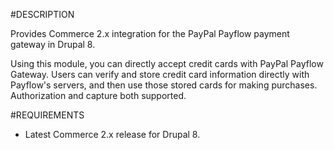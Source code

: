 #DESCRIPTION

Provides Commerce 2.x integration for the PayPal Payflow payment gateway in Drupal 8.

Using this module, you can directly accept credit cards with PayPal Payflow Gateway. Users can verify and store credit card information directly with Payflow's servers, and then use those stored cards for making purchases. Authorization and capture both supported.

#REQUIREMENTS

- Latest Commerce 2.x release for Drupal 8.
